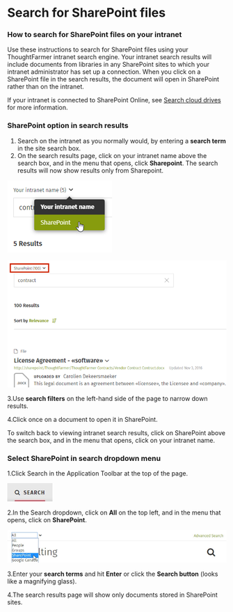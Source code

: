 # Search for SharePoint files



### How to search for SharePoint files on your intranet

Use these instructions to search for SharePoint files using your ThoughtFarmer intranet search engine. Your intranet search results will include documents from libraries in any SharePoint sites to which your intranet administrator has set up a connection. When you click on a SharePoint file in the search results, the document will open in SharePoint rather than on the intranet.  
  
If your intranet is connected to SharePoint Online, see [Search cloud drives](../cloud-drive-integration/search-cloud-drives.md) for more information.

### SharePoint option in search results

1. Search on the intranet as you normally would, by entering a **search term** in the site search box.
2. On the search results page, click on your intranet name above the search box, and in the menu that opens, click **Sharepoint**. The search results will now show results only from Sharepoint.

![](../../.gitbook/assets/1%20%287%29.png)

![](../../.gitbook/assets/2%20%2861%29.png)



3.Use **search filters** on the left-hand side of the page to narrow down results.

4.Click once on a document to open it in SharePoint.

To switch back to viewing intranet search results, click on SharePoint above the search box, and in the menu that opens, click on your intranet name.

### Select SharePoint in search dropdown menu

1.Click Search in the Application Toolbar at the top of the page.

![](../../.gitbook/assets/3%20%2830%29.jpg)

2.In the Search dropdown, click on **All** on the top left, and in the menu that opens, click on **SharePoint**. 

![](../../.gitbook/assets/4%20%2826%29.jpg)



3.Enter your **search terms** and hit **Enter** or click the **Search button** \(looks like a magnifying glass\).

4.The search results page will show only documents stored in SharePoint sites.


